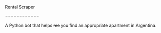 Rental Scraper

============

  

A Python bot that helps ~~me~~ you find an appropriate apartment in Argentina.